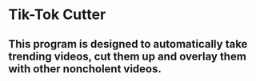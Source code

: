 # Tik-Tok Cutter

## This program is designed to automatically take trending videos, cut them up and overlay them with other noncholent videos.